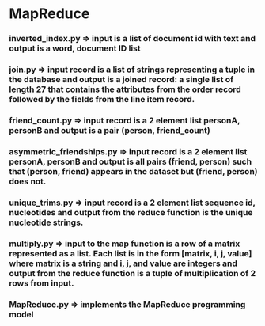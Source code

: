 # MapReduce

### inverted_index.py => input is a list of document id with text and output is a word, document ID list

### join.py => input record is a list of strings representing a tuple in the database and output is a joined record: a single list of length 27 that contains the attributes from the order record followed by the fields from the line item record.

### friend_count.py => input record is a 2 element list personA, personB and output is a pair (person, friend_count) 

### asymmetric_friendships.py => input record is a 2 element list personA, personB and output is all pairs (friend, person) such that (person, friend) appears in the dataset but (friend, person) does not.

### unique_trims.py => input record is a 2 element list sequence id, nucleotides and output from the reduce function is the unique nucleotide strings.

### multiply.py => input to the map function is a row of a matrix represented as a list. Each list is in the form [matrix, i, j, value] where matrix is a string and i, j, and value are integers and output from the reduce function is a tuple of multiplication of 2 rows from input.

### MapReduce.py => implements the MapReduce programming model
